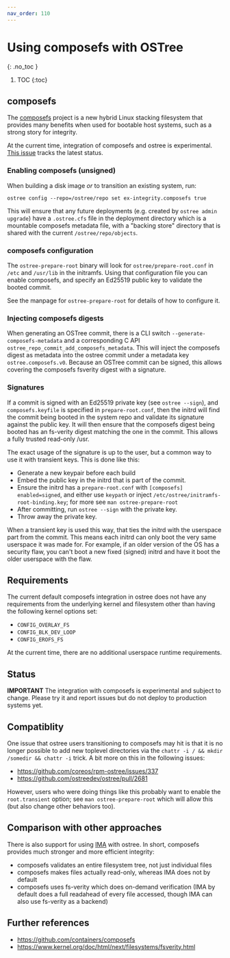 ```yaml
---
nav_order: 110
---
```


# Using composefs with OSTree
{: .no_toc }

1. TOC
{:toc}

<!-- SPDX-License-Identifier: (CC-BY-SA-3.0 OR GFDL-1.3-or-later) -->

## composefs

The [composefs](https://github.com/containers/composefs) project is a new
hybrid Linux stacking filesystem that provides many benefits when
used for bootable host systems, such as a strong story for integrity.

At the current time, integration of composefs and ostree is experimental.
[This issue](https://github.com/ostreedev/ostree/issues/2867) tracks the latest status.

### Enabling composefs (unsigned)

When building a disk image *or* to transition an existing system, run:

```
ostree config --repo=/ostree/repo set ex-integrity.composefs true
```

This will ensure that any future deployments (e.g. created by `ostree admin upgrade`)
have a `.ostree.cfs` file in the deployment directory which is a mountable
composefs metadata file, with a "backing store" directory that is
shared with the current `/ostree/repo/objects`.

### composefs configuration

The `ostree-prepare-root` binary will look for `ostree/prepare-root.conf` in `/etc` and
`/usr/lib` in the initramfs. Using that configuration file you can enable composefs,
and specify an Ed25519 public key to validate the booted commit.

See the manpage for `ostree-prepare-root` for details of how to configure it.

### Injecting composefs digests

When generating an OSTree commit, there is a CLI switch `--generate-composefs-metadata`
and a corresponding C API `ostree_repo_commit_add_composefs_metadata`.  This will
inject the composefs digest as metadata into the ostree commit under a metadata
key `ostree.composefs.v0`.  Because an OSTree commit can be signed, this allows
covering the composefs fsverity digest with a signature.

### Signatures

If a commit is signed with an Ed25519 private key (see `ostree
--sign`), and `composefs.keyfile` is specified in `prepare-root.conf`,
then the initrd will find the commit being booted in the system repo
and validate its signature against the public key. It will then ensure
that the composefs digest being booted has an fs-verity digest
matching the one in the commit. This allows a fully trusted read-only
/usr.

The exact usage of the signature is up to the user, but a common way
to use it with transient keys. This is done like this:
 * Generate a new keypair before each build
 * Embed the public key in the initrd that is part of the commit.
 * Ensure the initrd has a `prepare-root.conf` with `[composefs] enabled=signed`, and either use `keypath` or inject `/etc/ostree/initramfs-root-binding.key`; for more see `man ostree-prepare-root`
 * After committing, run `ostree --sign` with the private key.
 * Throw away the private key.

When a transient key is used this way, that ties the initrd with the
userspace part from the commit. This means each initrd can only boot
the very same userspace it was made for. For example, if an older
version of the OS has a security flaw, you can't boot a new fixed
(signed) initrd and have it boot the older userspace with the flaw.

## Requirements

The current default composefs integration in ostree does not have any
requirements from the underlying kernel and filesystem other than
having the following kernel options set:

- `CONFIG_OVERLAY_FS`
- `CONFIG_BLK_DEV_LOOP`
- `CONFIG_EROFS_FS`

At the current time, there are no additional userspace runtime requirements.

## Status

**IMPORTANT** The integration with composefs is experimental and subject to change.  Please
try it and report issues but do not deploy to production systems yet.

## Compatiblity

One issue that ostree users transitioning to composefs may hit is that it is no
longer possible to add new toplevel directories via the `chattr -i / && mkdir /somedir && chattr -i`
trick.   A bit more on this in the following issues:

* <https://github.com/coreos/rpm-ostree/issues/337>
* <https://github.com/ostreedev/ostree/pull/2681>

However, users who were doing things like this probably want to enable the
`root.transient` option; see `man ostree-prepare-root` which will allow
this (but also change other behaviors too).

## Comparison with other approaches

There is also support for using [IMA](ima.md) with ostree.  In short, composefs
provides much stronger and more efficient integrity:

- composefs validates an entire filesystem tree, not just individual files
- composefs makes files actually read-only, whereas IMA does not by default
- composefs uses fs-verity which does on-demand verification (IMA by default does a full readahead of every file accessed, though IMA can also use fs-verity as a backend)

## Further references

- https://github.com/containers/composefs
- https://www.kernel.org/doc/html/next/filesystems/fsverity.html
